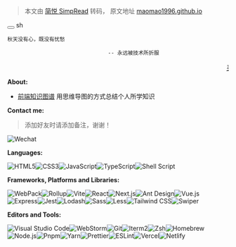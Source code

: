 <style src="./index.scss"></style>

> 本文由 [简悦 SimpRead](http://ksria.com/simpread/) 转码， 原文地址 [maomao1996.github.io](https://maomao1996.github.io/mm-notes/mao)

<div class="language-sh vp-adaptive-theme">
<button title="Copy Code" class="copy"></button>
<span class="lang">sh</span>
<pre class="shiki shiki-themes github-light github-dark vp-code">
<code><span class="line"><span style="--shiki-light:#6F42C1;--shiki-dark:#B392F0;">秋天没有心，既没有忧愁</span></span>
<span class="line">
<span style="--shiki-light:#6F42C1;--shiki-dark:#B392F0;">                                --</span><span style="--shiki-light:#032F62;--shiki-dark:#9ECBFF;"> 永远被技术所折服</span>
</span></code>
<marquee><a href="" class="advertisement">买白酒，找南将，好便宜</a></marquee>
</pre>
</div>

**About:**

- [前端知识图谱](https://xmind.fe-mm.com) 用思维导图的方式总结个人所学知识

**Contact me:**

> 添加好友时请添加备注，谢谢！

<p><img src="https://img.shields.io/badge/WeChat-Z1127530756-07C160?logo=wechat" alt="Wechat" loading="lazy" class="medium-zoom-image"></p>

**Languages:**

<p class="languages"><img src="https://img.shields.io/badge/HTML5-E34F26?logo=HTML5&amp;logoColor=fff" alt="HTML5" loading="lazy" class="medium-zoom-image"><img src="https://img.shields.io/badge/CSS3-1572B6?logo=CSS3&amp;logoColor=fff" alt="CSS3" loading="lazy" class="medium-zoom-image"><img src="https://img.shields.io/badge/JavaScript-F7DF1E?logo=JavaScript&amp;logoColor=333" alt="JavaScript" loading="lazy" class="medium-zoom-image"><img src="https://img.shields.io/badge/TypeScript-3178C6?logo=TypeScript&amp;logoColor=fff" alt="TypeScript" loading="lazy" class="medium-zoom-image"><img src="https://img.shields.io/badge/Shell_Script-4EAA25.svg?logo=gnu-bash&amp;logoColor=white" alt="Shell Script" loading="lazy" class="medium-zoom-image"></p>

**Frameworks, Platforms and Libraries:**

<p class="frameworks"><img src="https://img.shields.io/badge/WebPack-8DD6F9?logo=WebPack&amp;logoColor=333" alt="WebPack" loading="lazy" class="medium-zoom-image"><img src="https://img.shields.io/badge/Rollup-EC4A3F?logo=Rollup.js&amp;logoColor=fff" alt="Rollup" loading="lazy" class="medium-zoom-image"><img src="https://img.shields.io/badge/Vite-646CFF?logo=Vite&amp;logoColor=fff" alt="Vite" loading="lazy" class="medium-zoom-image"><img src="https://img.shields.io/badge/React-61DAFB?logo=React&amp;logoColor=333" alt="React" loading="lazy" class="medium-zoom-image"><img src="https://img.shields.io/badge/Next.js-000000?logo=Next.js&amp;logoColor=fff" alt="Next.js" loading="lazy" class="medium-zoom-image"><img src="https://img.shields.io/badge/Ant%20Design-1677FF?logo=AntDesign&amp;logoColor=fff" alt="Ant Design" loading="lazy" class="medium-zoom-image"><img src="https://img.shields.io/badge/Vue.js-4FC08D?logo=Vue.js&amp;logoColor=fff" alt="Vue.js" loading="lazy" class="medium-zoom-image"><img src="https://img.shields.io/badge/Express-000000?logo=Express&amp;logoColor=fff" alt="Express" loading="lazy" class="medium-zoom-image"><img src="https://img.shields.io/badge/Jest-C21325?logo=Jest&amp;logoColor=fff" alt="Jest" loading="lazy" class="medium-zoom-image"><img src="https://img.shields.io/badge/Lodash-3498db?logo=Lodash&amp;logoColor=fff" alt="Lodash" loading="lazy" class="medium-zoom-image"><img src="https://img.shields.io/badge/Sass-CC6699?logo=Sass&amp;logoColor=fff" alt="Sass" loading="lazy" class="medium-zoom-image"><img src="https://img.shields.io/badge/Less-1D365D?logo=Less&amp;logoColor=fff" alt="Less" loading="lazy" class="medium-zoom-image"><img src="https://img.shields.io/badge/Tailwind%20CSS-06B6D4?logo=TailwindCSS&amp;logoColor=fff" alt="Tailwind CSS" loading="lazy" class="medium-zoom-image"><img src="https://img.shields.io/badge/Swiper-6332F6?logo=Swiper&amp;logoColor=fff" alt="Swiper" loading="lazy" class="medium-zoom-image"></p>

**Editors and Tools:**

<p class="tools"><img src="https://img.shields.io/badge/VS%20CODE-007ACC?logo=VisualStudioCode&amp;logoColor=fff" alt="Visual Studio Code" loading="lazy" class="medium-zoom-image"><img src="https://img.shields.io/badge/WebStorm-000000?logo=WebStorm&amp;logoColor=fff" alt="WebStorm" loading="lazy" class="medium-zoom-image"><img src="https://img.shields.io/badge/Git-F05032?logo=Git&amp;logoColor=fff" alt="Git" loading="lazy" class="medium-zoom-image"><img src="https://img.shields.io/badge/Iterm2-000000?logo=Iterm2&amp;logoColor=fff" alt="Iterm2" loading="lazy" class="medium-zoom-image"><img src="https://img.shields.io/badge/Zsh-F15A24?logo=Zsh&amp;logoColor=fff" alt="Zsh" loading="lazy" class="medium-zoom-image"><img src="https://img.shields.io/badge/Homebrew-FBB040?logo=Homebrew&amp;logoColor=fff" alt="Homebrew" loading="lazy" class="medium-zoom-image"><img src="https://img.shields.io/badge/Node.js-339933?logo=Node.js&amp;logoColor=fff" alt="Node.js" loading="lazy" class="medium-zoom-image"><img src="https://img.shields.io/badge/Pnpm-4A4A4A?logo=Pnpm&amp;logoColor=fff" alt="Pnpm" loading="lazy" class="medium-zoom-image"><img src="https://img.shields.io/badge/Yarn-2C8EBB?logo=Yarn&amp;logoColor=fff" alt="Yarn" loading="lazy" class="medium-zoom-image"><img src="https://img.shields.io/badge/Prettier-F7B93E?logo=Prettier&amp;logoColor=fff" alt="Prettier" loading="lazy" class="medium-zoom-image"><img src="https://img.shields.io/badge/ESLint-4B32C3?logo=ESLint&amp;logoColor=fff" alt="ESLint" loading="lazy" class="medium-zoom-image"><img src="https://img.shields.io/badge/vercel-000000.svg?logo=Vercel&amp;logoColor=fff" alt="Vercel" loading="lazy" class="medium-zoom-image"><img src="https://img.shields.io/badge/Netlify-00C7B7.svg?logo=Netlify&amp;logoColor=fff" alt="Netlify" loading="lazy" class="medium-zoom-image"></p>
